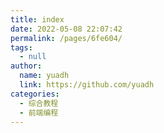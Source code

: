 ```yaml
---
title: index
date: 2022-05-08 22:07:42
permalink: /pages/6fe604/
tags: 
  - null
author: 
  name: yuadh
  link: https://github.com/yuadh
categories: 
  - 综合教程
  - 前端编程
---
```

